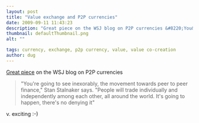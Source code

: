 ```yaml
---
layout: post
title: "Value exchange and P2P currencies"
date: 2009-09-11 11:43:23
description: "Great piece on the WSJ blog on P2P currencies &#8220;You&#8217;re going to see inexorably, the movement towards peer to peer finance,&#8221; Stan Stalnaker says. &#8220;People will trade individually and independently among each other, all around the world. It&#8217;s going to&#8230;"
thumbnail: defaultThumbnail.png
alt: ""

tags: currency, exchange, p2p currency, value, value co-creation
author: dug
---
```


<p><a href="http://blogs.wsj.com/digits/2009/09/09/the-currency-revolution/">Great piece</a> on the <span class="caps">WSJ </span>blog on <span class="caps">P2P </span>currencies</p>

<blockquote><p>"You're going to see inexorably, the movement towards peer to peer finance," Stan Stalnaker says. "People will trade individually and independently among each other, all around the world. It's going to happen, there's no denying it"</p></blockquote>

<p>v. exciting :-)</p>
